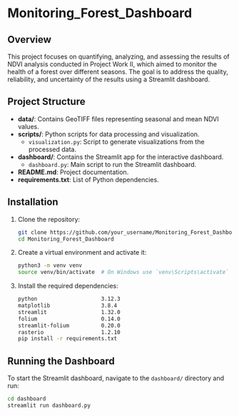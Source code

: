 # Monitoring_Forest_Dashboard

## Overview
This project focuses on quantifying, analyzing, and assessing the results of NDVI analysis conducted in Project Work II, which aimed to monitor the health of a forest over different seasons. The goal is to address the quality, reliability, and uncertainty of the results using a Streamlit dashboard.

## Project Structure
- **data/**: Contains GeoTIFF files representing seasonal and mean NDVI values.
- **scripts/**: Python scripts for data processing and visualization.
  - `visualization.py`: Script to generate visualizations from the processed data.
- **dashboard/**: Contains the Streamlit app for the interactive dashboard.
  - `dashboard.py`: Main script to run the Streamlit dashboard.
- **README.md**: Project documentation.
- **requirements.txt**: List of Python dependencies.

## Installation
1. Clone the repository:
    ```sh
    git clone https://github.com/your_username/Monitoring_Forest_Dashboard.git
    cd Monitoring_Forest_Dashboard
    ```

2. Create a virtual environment and activate it:
    ```sh
    python3 -m venv venv
    source venv/bin/activate  # On Windows use `venv\Scripts\activate`
    ```

3. Install the required dependencies:
    ```sh
    python                    3.12.3
    matplotlib                3.8.4
    streamlit                 1.32.0
    folium                    0.14.0
    streamlit-folium          0.20.0
    rasterio                  1.2.10
    pip install -r requirements.txt
    ```

## Running the Dashboard
To start the Streamlit dashboard, navigate to the `dashboard/` directory and run:
```sh
cd dashboard
streamlit run dashboard.py
